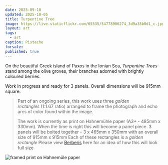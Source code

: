```yaml
---
date: 2025-09-10
updated: 2025-10-05
title: Turpentine Tree
image: https://live.staticflickr.com/65535/54778906274_3d9a35b0d1_c.jpg
layout: art
tags:
  - art
caption: Pistache
forsale:
published: true
---
```

On the beautiful Greek island of Paxos in the Ionian Sea, *Turpentine Trees* stand among the olive groves, their branches adorned with brightly coloured berries. 

Work in progress and ready for 3 panels. Overall dimensions will be 915mm square.

>  Part of an ongoing series, this work uses three _golden rectangles_ (1:1.67 ratio) arranged to frame the photograph and echo arcs of color found within the image.
> 
> The work is currently as print on Hahnemühle paper (A3+ - 485mm x 330mm). When the time is right this will become a panel piece.
> 3 panels will be bolted together - 3 x 465mm x 350mm with an overall size of 915mm x 915mm
> Each of these rectangles is a _golden rectangle_ 
> Please view [Berberis](https://www.chrisjennings.net/portfolio/berberis/) here for an idea of how this will look full size

![framed print on Hahnemüle paper](../uploads/20251005-_N724857.jpg)